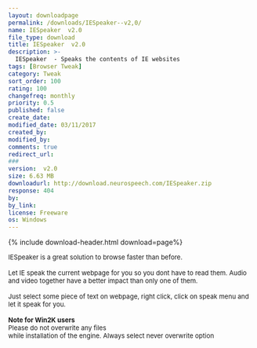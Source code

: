 ```yaml
---
layout: downloadpage
permalink: /downloads/IESpeaker--v2,0/
name: IESpeaker  v2.0
file_type: download
title: IESpeaker  v2.0
description: >-
  IESpeaker  - Speaks the contents of IE websites
tags: [Browser Tweak]
category: Tweak
sort_order: 100
rating: 100
changefreq: monthly
priority: 0.5
published: false
create_date: 
modified_date: 03/11/2017
created_by: 
modified_by: 
comments: true
redirect_url: 
### 
version:  v2.0
size: 6.63 MB
downloadurl: http://download.neurospeech.com/IESpeaker.zip
response: 404
by: 
by_link: 
license: Freeware
os: Windows
---
```


{% include download-header.html download=page%}

<p style="fix-download-text !important">
<p><font size="2"><p>IESpeaker is a great solution to browse faster than before.<br />
<br />
Let IE speak the current webpage for you so you dont have to read them. Audio and video together have a better impact than only one of them. <br />
<br />
Just select some piece of text on webpage, right click, click on speak menu and let it speak for you.<br />
<br />
<strong>Note for Win2K users</strong><br />
Please do not overwrite any files <br />
while installation of the engine. Always select never overwrite option</p></p></p>
